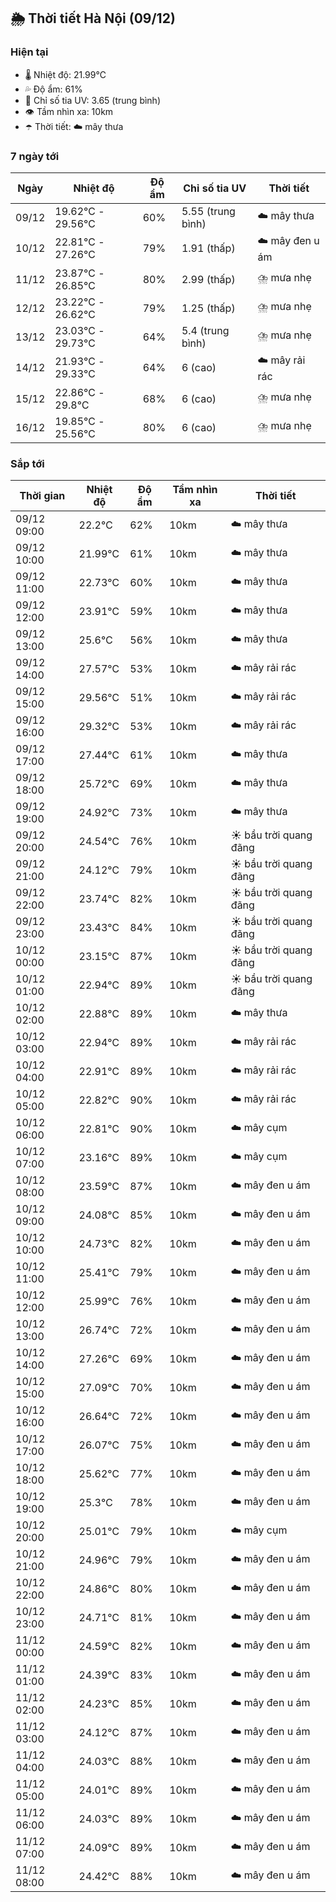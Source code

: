 ## 🌦️ Thời tiết Hà Nội (09/12)

### Hiện tại

- 🌡️ Nhiệt độ: 21.99℃
- 💦 Độ ẩm: 61%
- 🌟 Chỉ số tia UV: 3.65 (trung bình)
- 👁️ Tầm nhìn xa: 10km
- ☂️ Thời tiết: ☁️ mây thưa

### 7 ngày tới

| Ngày | Nhiệt độ | Độ ẩm | Chỉ số tia UV | Thời tiết |
| --- | --- | --- | --- | --- |
| 09/12 | 19.62℃ - 29.56℃ | 60% | 5.55 (trung bình) | ☁️ mây thưa |
| 10/12 | 22.81℃ - 27.26℃ | 79% | 1.91 (thấp) | ☁️ mây đen u ám |
| 11/12 | 23.87℃ - 26.85℃ | 80% | 2.99 (thấp) | ⛈️ mưa nhẹ |
| 12/12 | 23.22℃ - 26.62℃ | 79% | 1.25 (thấp) | ⛈️ mưa nhẹ |
| 13/12 | 23.03℃ - 29.73℃ | 64% | 5.4 (trung bình) | ⛈️ mưa nhẹ |
| 14/12 | 21.93℃ - 29.33℃ | 64% | 6 (cao) | ☁️ mây rải rác |
| 15/12 | 22.86℃ - 29.8℃ | 68% | 6 (cao) | ⛈️ mưa nhẹ |
| 16/12 | 19.85℃ - 25.56℃ | 80% | 6 (cao) | ⛈️ mưa nhẹ |

### Sắp tới

| Thời gian | Nhiệt độ | Độ ẩm | Tầm nhìn xa | Thời tiết |
| --- | --- | --- | --- | --- |
| 09/12 09:00 | 22.2℃ | 62% | 10km | ☁️ mây thưa |
| 09/12 10:00 | 21.99℃ | 61% | 10km | ☁️ mây thưa |
| 09/12 11:00 | 22.73℃ | 60% | 10km | ☁️ mây thưa |
| 09/12 12:00 | 23.91℃ | 59% | 10km | ☁️ mây thưa |
| 09/12 13:00 | 25.6℃ | 56% | 10km | ☁️ mây thưa |
| 09/12 14:00 | 27.57℃ | 53% | 10km | ☁️ mây rải rác |
| 09/12 15:00 | 29.56℃ | 51% | 10km | ☁️ mây rải rác |
| 09/12 16:00 | 29.32℃ | 53% | 10km | ☁️ mây rải rác |
| 09/12 17:00 | 27.44℃ | 61% | 10km | ☁️ mây thưa |
| 09/12 18:00 | 25.72℃ | 69% | 10km | ☁️ mây thưa |
| 09/12 19:00 | 24.92℃ | 73% | 10km | ☁️ mây thưa |
| 09/12 20:00 | 24.54℃ | 76% | 10km | ☀️ bầu trời quang đãng |
| 09/12 21:00 | 24.12℃ | 79% | 10km | ☀️ bầu trời quang đãng |
| 09/12 22:00 | 23.74℃ | 82% | 10km | ☀️ bầu trời quang đãng |
| 09/12 23:00 | 23.43℃ | 84% | 10km | ☀️ bầu trời quang đãng |
| 10/12 00:00 | 23.15℃ | 87% | 10km | ☀️ bầu trời quang đãng |
| 10/12 01:00 | 22.94℃ | 89% | 10km | ☀️ bầu trời quang đãng |
| 10/12 02:00 | 22.88℃ | 89% | 10km | ☁️ mây thưa |
| 10/12 03:00 | 22.94℃ | 89% | 10km | ☁️ mây rải rác |
| 10/12 04:00 | 22.91℃ | 89% | 10km | ☁️ mây rải rác |
| 10/12 05:00 | 22.82℃ | 90% | 10km | ☁️ mây rải rác |
| 10/12 06:00 | 22.81℃ | 90% | 10km | ☁️ mây cụm |
| 10/12 07:00 | 23.16℃ | 89% | 10km | ☁️ mây cụm |
| 10/12 08:00 | 23.59℃ | 87% | 10km | ☁️ mây đen u ám |
| 10/12 09:00 | 24.08℃ | 85% | 10km | ☁️ mây đen u ám |
| 10/12 10:00 | 24.73℃ | 82% | 10km | ☁️ mây đen u ám |
| 10/12 11:00 | 25.41℃ | 79% | 10km | ☁️ mây đen u ám |
| 10/12 12:00 | 25.99℃ | 76% | 10km | ☁️ mây đen u ám |
| 10/12 13:00 | 26.74℃ | 72% | 10km | ☁️ mây đen u ám |
| 10/12 14:00 | 27.26℃ | 69% | 10km | ☁️ mây đen u ám |
| 10/12 15:00 | 27.09℃ | 70% | 10km | ☁️ mây đen u ám |
| 10/12 16:00 | 26.64℃ | 72% | 10km | ☁️ mây đen u ám |
| 10/12 17:00 | 26.07℃ | 75% | 10km | ☁️ mây đen u ám |
| 10/12 18:00 | 25.62℃ | 77% | 10km | ☁️ mây đen u ám |
| 10/12 19:00 | 25.3℃ | 78% | 10km | ☁️ mây đen u ám |
| 10/12 20:00 | 25.01℃ | 79% | 10km | ☁️ mây cụm |
| 10/12 21:00 | 24.96℃ | 79% | 10km | ☁️ mây đen u ám |
| 10/12 22:00 | 24.86℃ | 80% | 10km | ☁️ mây đen u ám |
| 10/12 23:00 | 24.71℃ | 81% | 10km | ☁️ mây đen u ám |
| 11/12 00:00 | 24.59℃ | 82% | 10km | ☁️ mây đen u ám |
| 11/12 01:00 | 24.39℃ | 83% | 10km | ☁️ mây đen u ám |
| 11/12 02:00 | 24.23℃ | 85% | 10km | ☁️ mây đen u ám |
| 11/12 03:00 | 24.12℃ | 87% | 10km | ☁️ mây đen u ám |
| 11/12 04:00 | 24.03℃ | 88% | 10km | ☁️ mây đen u ám |
| 11/12 05:00 | 24.01℃ | 89% | 10km | ☁️ mây đen u ám |
| 11/12 06:00 | 24.03℃ | 89% | 10km | ☁️ mây đen u ám |
| 11/12 07:00 | 24.09℃ | 89% | 10km | ☁️ mây đen u ám |
| 11/12 08:00 | 24.42℃ | 88% | 10km | ☁️ mây đen u ám |
